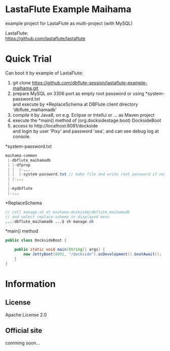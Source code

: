 LastaFlute Example Maihama
=======================
example project for LastaFlute as multi-project (with MySQL)

LastaFlute:  
https://github.com/lastaflute/lastaflute

# Quick Trial
Can boot it by example of LastaFlute:

1. git clone https://github.com/dbflute-session/lastaflute-example-maihama.git
2. prepare MySQL on 3306 port as empty root password or using *system-password.txt  
and execute by *ReplaceSchema at DBFlute client directory 'dbflute_maihamadb'  
3. compile it by Java8, on e.g. Eclipse or IntelliJ or ... as Maven project
4. execute the *main() method of (org.docksidestage.boot) DocksideBoot
5. access to http://localhost:8091/dockside  
and login by user 'Pixy' and password 'sea', and can see debug log at console.

*system-password.txt
```java
maihama-common
 |-dbflute_maihamadb
 | |-dfprop
 | |  |-...
 | |  |-system-password.txt // make file and write root password if not empty password
 | |-...
 |
 |-mydbflute
 |-...
```

*ReplaceSchema
```java
// call manage.sh at maihama-dockside/dbflute_maihamadb
// and select replace-schema in displayed menu
...:dbflute_maihamadb ...$ sh manage.sh
```

*main() method
```java
public class DocksideBoot {

    public static void main(String[] args) {
        new JettyBoot(8091, "/dockside").asDevelopment().bootAwait();
    }
}
```

# Information
## License
Apache License 2.0

## Official site
comming soon...
